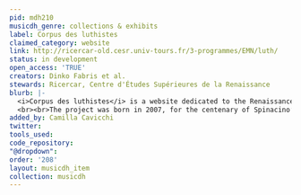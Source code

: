 ```yaml
---
pid: mdh210
musicdh_genre: collections & exhibits
label: Corpus des luthistes
claimed_category: website
link: http://ricercar-old.cesr.univ-tours.fr/3-programmes/EMN/luth/
status: in development
open_access: 'TRUE'
creators: Dinko Fabris et al.
stewards: Ricercar, Centre d'Études Supérieures de la Renaissance
blurb: |-
  <i>Corpus des luthistes</i> is a website dedicated to the Renaissance lute tablatures. The site collects the digital reproductions of three sixteenth-century tablatures by the Italian lutenists Francesco Spinacino and Vincenzo Capirola. Download free of charge the reproductions of the sources in pdf file, as well as the analytical descriptions of the sources.
  <br><br>The project was born in 2007, for the centenary of Spinacino’s first book tablature edition, as a digital development of the researches in this field by Jean-Michel Vaccaro, for the series Corpus des Luthistes Français (CNRS editions), and by many other visiting scholars of the Center for Renaissance Studies in Tours. This is a project in progress, periodically enriched with new digital reproductions and modern transcriptions of tablatures.
added_by: Camilla Cavicchi
twitter: 
tools_used: 
code_repository: 
"@dropdown": 
order: '208'
layout: musicdh_item
collection: musicdh
---
```


